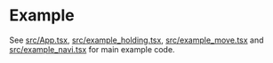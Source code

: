 # Example

See [src/App.tsx](src/App.tsx), [src/example_holding.tsx](src/example_holding.tsx), [src/example_move.tsx](src/example_move.tsx) and [src/example_navi.tsx](src/example_navi.tsx) for main example code.
